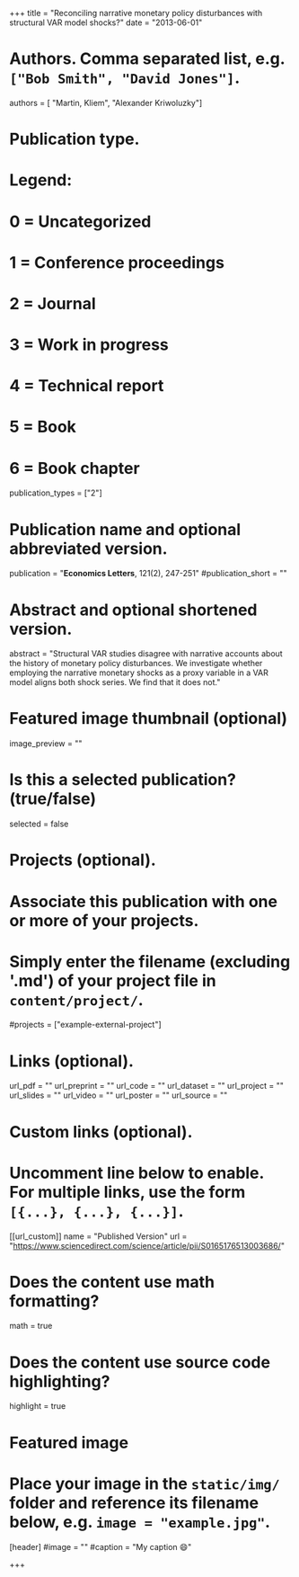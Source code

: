 +++
title = "Reconciling narrative monetary policy disturbances with structural VAR model shocks?"
date = "2013-06-01"

# Authors. Comma separated list, e.g. `["Bob Smith", "David Jones"]`.

authors = [ "Martin, Kliem", "Alexander Kriwoluzky"]

# Publication type.
# Legend:
# 0 = Uncategorized
# 1 = Conference proceedings
# 2 = Journal
# 3 = Work in progress
# 4 = Technical report
# 5 = Book
# 6 = Book chapter
publication_types = ["2"]

# Publication name and optional abbreviated version.
publication = "**Economics Letters**, 121(2), 247-251"
#publication_short = ""

# Abstract and optional shortened version.
abstract = "Structural VAR studies disagree with narrative accounts about the history of monetary policy disturbances. We investigate whether employing the narrative monetary shocks as a proxy variable in a VAR model aligns both shock series. We find that it does not."

# Featured image thumbnail (optional)
image_preview = ""

# Is this a selected publication? (true/false)
selected = false

# Projects (optional).
#   Associate this publication with one or more of your projects.
#   Simply enter the filename (excluding '.md') of your project file in `content/project/`.
#projects = ["example-external-project"]

# Links (optional).
url_pdf = ""
url_preprint = ""
url_code = ""
url_dataset = ""
url_project = ""
url_slides = ""
url_video = ""
url_poster = ""
url_source = ""

# Custom links (optional).
#   Uncomment line below to enable. For multiple links, use the form `[{...}, {...}, {...}]`.
[[url_custom]]
    name = "Published Version"
    url = "https://www.sciencedirect.com/science/article/pii/S0165176513003686/"

# Does the content use math formatting?
math = true

# Does the content use source code highlighting?
highlight = true
  
# Featured image
# Place your image in the `static/img/` folder and reference its filename below, e.g. `image = "example.jpg"`.
[header]
#image = ""
#caption = "My caption :smile:"

+++
